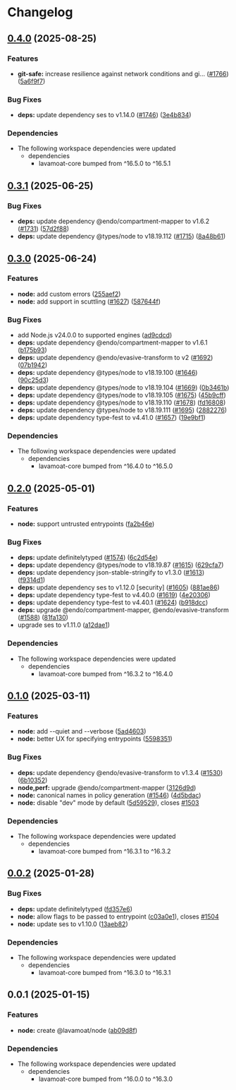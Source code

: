 # Changelog

## [0.4.0](https://github.com/LavaMoat/LavaMoat/compare/node-v0.3.1...node-v0.4.0) (2025-08-25)


### Features

* **git-safe:** increase resilience against network conditions and gi… ([#1766](https://github.com/LavaMoat/LavaMoat/issues/1766)) ([5a6f9f7](https://github.com/LavaMoat/LavaMoat/commit/5a6f9f73f3ee9a791bbbf2c5426d4403d2f9882a))


### Bug Fixes

* **deps:** update dependency ses to v1.14.0 ([#1746](https://github.com/LavaMoat/LavaMoat/issues/1746)) ([3e4b834](https://github.com/LavaMoat/LavaMoat/commit/3e4b834df3430d9f919e7df31f42d23e9b6bb352))


### Dependencies

* The following workspace dependencies were updated
  * dependencies
    * lavamoat-core bumped from ^16.5.0 to ^16.5.1

## [0.3.1](https://github.com/LavaMoat/LavaMoat/compare/node-v0.3.0...node-v0.3.1) (2025-06-25)


### Bug Fixes

* **deps:** update dependency @endo/compartment-mapper to v1.6.2 ([#1731](https://github.com/LavaMoat/LavaMoat/issues/1731)) ([57d2f88](https://github.com/LavaMoat/LavaMoat/commit/57d2f88f143aece01e7ef5c355c536e0a9ccef18))
* **deps:** update dependency @types/node to v18.19.112 ([#1715](https://github.com/LavaMoat/LavaMoat/issues/1715)) ([8a48b61](https://github.com/LavaMoat/LavaMoat/commit/8a48b613876b2acc4358d33f7cb0ffd4cdb7dc80))

## [0.3.0](https://github.com/LavaMoat/LavaMoat/compare/node-v0.2.0...node-v0.3.0) (2025-06-24)


### Features

* **node:** add custom errors ([255aef2](https://github.com/LavaMoat/LavaMoat/commit/255aef20ff51a041430c5409704e93c6b1c8f6cd))
* **node:** add support in scuttling ([#1627](https://github.com/LavaMoat/LavaMoat/issues/1627)) ([587644f](https://github.com/LavaMoat/LavaMoat/commit/587644fb8ec59499b181d0e8c8d2660257d04015))


### Bug Fixes

* add Node.js v24.0.0 to supported engines ([ad9cdcd](https://github.com/LavaMoat/LavaMoat/commit/ad9cdcdf83ccbda8bf2eba427d0c80f761f47a0a))
* **deps:** update dependency @endo/compartment-mapper to v1.6.1 ([b175b93](https://github.com/LavaMoat/LavaMoat/commit/b175b93b084c4d45d7640e08b1e1db1f313a4ac9))
* **deps:** update dependency @endo/evasive-transform to v2 ([#1692](https://github.com/LavaMoat/LavaMoat/issues/1692)) ([07b1942](https://github.com/LavaMoat/LavaMoat/commit/07b19423c1df12968cab02a2eb042e450e931e9f))
* **deps:** update dependency @types/node to v18.19.100 ([#1646](https://github.com/LavaMoat/LavaMoat/issues/1646)) ([90c25d3](https://github.com/LavaMoat/LavaMoat/commit/90c25d38be61911ea3056756046eafa456236d76))
* **deps:** update dependency @types/node to v18.19.104 ([#1669](https://github.com/LavaMoat/LavaMoat/issues/1669)) ([0b3461b](https://github.com/LavaMoat/LavaMoat/commit/0b3461bc265cd543d7255d81283e9ecf59fac765))
* **deps:** update dependency @types/node to v18.19.105 ([#1675](https://github.com/LavaMoat/LavaMoat/issues/1675)) ([45b9cff](https://github.com/LavaMoat/LavaMoat/commit/45b9cff7ebec1e7c5875ffe51a511ab699b6ab64))
* **deps:** update dependency @types/node to v18.19.110 ([#1678](https://github.com/LavaMoat/LavaMoat/issues/1678)) ([fd16808](https://github.com/LavaMoat/LavaMoat/commit/fd16808eb7aa9ea08e446845857a4fbd33cf2bab))
* **deps:** update dependency @types/node to v18.19.111 ([#1695](https://github.com/LavaMoat/LavaMoat/issues/1695)) ([2882276](https://github.com/LavaMoat/LavaMoat/commit/2882276a8605183b37bbf513e1ee181f888b74f2))
* **deps:** update dependency type-fest to v4.41.0 ([#1657](https://github.com/LavaMoat/LavaMoat/issues/1657)) ([19e9bf1](https://github.com/LavaMoat/LavaMoat/commit/19e9bf144c8c43f530501bc500480fed16f995ac))


### Dependencies

* The following workspace dependencies were updated
  * dependencies
    * lavamoat-core bumped from ^16.4.0 to ^16.5.0

## [0.2.0](https://github.com/LavaMoat/LavaMoat/compare/node-v0.1.0...node-v0.2.0) (2025-05-01)


### Features

* **node:** support untrusted entrypoints ([fa2b46e](https://github.com/LavaMoat/LavaMoat/commit/fa2b46e2a66fdf45e5f1868d6fdfb76fbcc2ca0e))


### Bug Fixes

* **deps:** update definitelytyped ([#1574](https://github.com/LavaMoat/LavaMoat/issues/1574)) ([6c2d54e](https://github.com/LavaMoat/LavaMoat/commit/6c2d54e851ea24a9482a52018b5e0d84716f87b6))
* **deps:** update dependency @types/node to v18.19.87 ([#1615](https://github.com/LavaMoat/LavaMoat/issues/1615)) ([629cfa7](https://github.com/LavaMoat/LavaMoat/commit/629cfa7cbbede9a7cf52255daf679e1cc6d98771))
* **deps:** update dependency json-stable-stringify to v1.3.0 ([#1613](https://github.com/LavaMoat/LavaMoat/issues/1613)) ([f9314d1](https://github.com/LavaMoat/LavaMoat/commit/f9314d1a238d31a0164356c1c6bd6f6e36246d56))
* **deps:** update dependency ses to v1.12.0 [security] ([#1605](https://github.com/LavaMoat/LavaMoat/issues/1605)) ([881ae86](https://github.com/LavaMoat/LavaMoat/commit/881ae86b9a4c27ab60a3c76a4a69f5de246eb2ed))
* **deps:** update dependency type-fest to v4.40.0 ([#1619](https://github.com/LavaMoat/LavaMoat/issues/1619)) ([4e20306](https://github.com/LavaMoat/LavaMoat/commit/4e20306371ae605fc414dd645b8e422a68c71b93))
* **deps:** update dependency type-fest to v4.40.1 ([#1624](https://github.com/LavaMoat/LavaMoat/issues/1624)) ([b918dcc](https://github.com/LavaMoat/LavaMoat/commit/b918dcc7d7ea2b0a4779eecaa7a853c73ecc5246))
* **deps:** upgrade @endo/compartment-mapper, @endo/evasive-transform ([#1588](https://github.com/LavaMoat/LavaMoat/issues/1588)) ([81fa130](https://github.com/LavaMoat/LavaMoat/commit/81fa130089e3e6f48d8b6c639392c58fa14fd338))
* upgrade ses to v1.11.0 ([a12dae1](https://github.com/LavaMoat/LavaMoat/commit/a12dae13e8c7f70082199ba186659ea413e82ded))


### Dependencies

* The following workspace dependencies were updated
  * dependencies
    * lavamoat-core bumped from ^16.3.2 to ^16.4.0

## [0.1.0](https://github.com/LavaMoat/LavaMoat/compare/node-v0.0.2...node-v0.1.0) (2025-03-11)


### Features

* **node:** add --quiet and --verbose ([5ad4603](https://github.com/LavaMoat/LavaMoat/commit/5ad4603c9358fb80f3ff86ab5e3b5267ae772a1f))
* **node:** better UX for specifying entrypoints ([5598351](https://github.com/LavaMoat/LavaMoat/commit/5598351e9656239dc3d8e8e8936c5f75148ff3fb))


### Bug Fixes

* **deps:** update dependency @endo/evasive-transform to v1.3.4 ([#1530](https://github.com/LavaMoat/LavaMoat/issues/1530)) ([6b10352](https://github.com/LavaMoat/LavaMoat/commit/6b10352292855c10150d2bd8566ba3ad03f2f53d))
* **node,perf:** upgrade @endo/compartment-mapper ([3126d9d](https://github.com/LavaMoat/LavaMoat/commit/3126d9d62abbcd30ddb6a14608b95209dd37ed83))
* **node:** canonical names in policy generation ([#1546](https://github.com/LavaMoat/LavaMoat/issues/1546)) ([4d5bdac](https://github.com/LavaMoat/LavaMoat/commit/4d5bdacc0540bb8a6135ecb649ee15a7d0ad8e30))
* **node:** disable "dev" mode by default ([5d59529](https://github.com/LavaMoat/LavaMoat/commit/5d59529b2428752a478590f6ad86a5eef35c770d)), closes [#1503](https://github.com/LavaMoat/LavaMoat/issues/1503)


### Dependencies

* The following workspace dependencies were updated
  * dependencies
    * lavamoat-core bumped from ^16.3.1 to ^16.3.2

## [0.0.2](https://github.com/LavaMoat/LavaMoat/compare/node-v0.0.1...node-v0.0.2) (2025-01-28)


### Bug Fixes

* **deps:** update definitelytyped ([fd357e6](https://github.com/LavaMoat/LavaMoat/commit/fd357e6b3f0b0f7c6e776bf1ec33396c4c9b4fef))
* **node:** allow flags to be passed to entrypoint ([c03a0e1](https://github.com/LavaMoat/LavaMoat/commit/c03a0e1607a3530a7a759a74c857180446d9b657)), closes [#1504](https://github.com/LavaMoat/LavaMoat/issues/1504)
* **node:** update ses to v1.10.0 ([13aeb82](https://github.com/LavaMoat/LavaMoat/commit/13aeb8277bd9a7a42c53293b595ff6a807d47b57))


### Dependencies

* The following workspace dependencies were updated
  * dependencies
    * lavamoat-core bumped from ^16.3.0 to ^16.3.1

## 0.0.1 (2025-01-15)


### Features

* **node:** create @lavamoat/node ([ab09d8f](https://github.com/LavaMoat/LavaMoat/commit/ab09d8f3aeb6cee17d8291431bcd5e39871e1fae))


### Dependencies

* The following workspace dependencies were updated
  * dependencies
    * lavamoat-core bumped from ^16.0.0 to ^16.3.0
